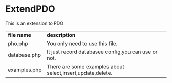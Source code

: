 # ExtendPDO
This is an extension to PDO

<table>
  <tr><td><strong>file name</strong></td><td><strong>description</strong></td></tr>
  <tr><td>pho.php</td><td>You only need to use this file.</td></tr>
  <tr><td>database.php</td><td>It just record databasee config,you can use or not.</td></tr>
  <tr><td>examples.php</td><td>There are some examples about select,insert,update,delete.</td></tr>
</table>
